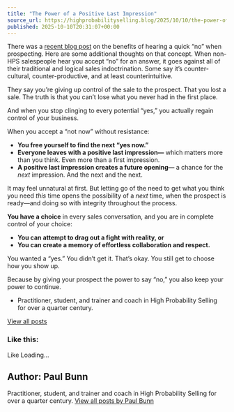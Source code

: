 ```yaml
---
title: "The Power of a Positive Last Impression"
source_url: https://highprobabilityselling.blog/2025/10/10/the-power-of-a-positive-last-impression/comment-page-1
published: 2025-10-10T20:31:07+00:00
---
```

There was a [recent blog post](https://highprobabilityselling.blog/2025/09/26/why-hearing-an-early-no-is-a-gift-in-selling/) on the benefits of hearing a quick “no” when prospecting. Here are some additional thoughts on that concept. When non\-HPS salespeople hear you accept “no” for an answer, it goes against all of their traditional and logical sales indoctrination. Some say it’s counter\-cultural, counter\-productive, and at least counterintuitive.


They say you’re giving up control of the sale to the prospect. That you lost a sale. The truth is that you can’t lose what you never had in the first place.


And when you stop clinging to every potential “yes,” you actually regain control of your business.


When you accept a “not now” without resistance:


* **You free yourself to find the next “yes now.”**
* **Everyone leaves with a positive last impression—** which matters more than you think. Even more than a first impression.
* **A positive last impression creates a future opening—** a chance for the *next* impression. And the next and the next.


It may feel unnatural at first. But letting go of the need to get what you think you need *this* time opens the possibility of a *next* time, when the prospect is ready—and doing so with integrity throughout the process.


**You have a choice** in every sales conversation, and you are in complete control of your choice:


* **You can attempt to drag out a fight with reality, or**
* **You can create a memory of effortless collaboration and respect.**


You wanted a “yes.” You didn’t get it. That’s okay. You still get to choose how you show up.


Because by giving your prospect the power to say “no,” you also keep your power to continue.







* Practitioner, student, and trainer and coach in High Probability Selling for over a quarter century. 



[View all posts](https://highprobabilityselling.blog/author/paulbunnhps/ "View all posts")






### Like this:

Like Loading...




Author: Paul Bunn
-----------------



 Practitioner, student, and trainer and coach in High Probability Selling for over a quarter century. [View all posts by Paul Bunn](https://highprobabilityselling.blog/author/paulbunnhps/)
